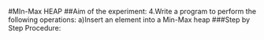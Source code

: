 #MIn-Max HEAP
##Aim of the experiment: 4.Write a program to perform the following operations: a)Insert an element into a Min-Max heap
###Step by Step Procedure:
